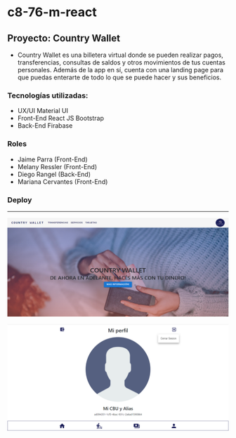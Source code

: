 # c8-76-m-react
## **Proyecto: Country Wallet**

- Country Wallet es una billetera virtual donde se pueden realizar pagos, transferencias, consultas de saldos y
otros movimientos de tus cuentas personales.  Además de la app en sí, cuenta con una landing page para que puedas
enterarte de todo lo que se puede hacer y sus beneficios.

### Tecnologías utilizadas:

- UX/UI
Material UI
- Front-End
React JS
Bootstrap
- Back-End
Firabase

### Roles 

- Jaime Parra (Front-End)
- Melany Ressler (Front-End)
- Diego Rangel (Back-End)
- Mariana Cervantes (Front-End)

### Deploy
-------------------------

![Landing Page](/src/assets/landing.png)


![Country Wallet](/src/assets/app.png)

